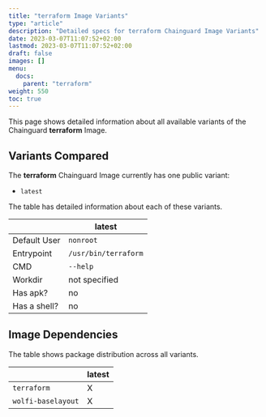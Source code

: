 ```yaml
---
title: "terraform Image Variants"
type: "article"
description: "Detailed specs for terraform Chainguard Image Variants"
date: 2023-03-07T11:07:52+02:00
lastmod: 2023-03-07T11:07:52+02:00
draft: false
images: []
menu:
  docs:
    parent: "terraform"
weight: 550
toc: true
---
```


This page shows detailed information about all available variants of the Chainguard **terraform** Image.

## Variants Compared
The **terraform** Chainguard Image currently has one public variant: 

- `latest`

The table has detailed information about each of these variants.

|              | latest               |
|--------------|----------------------|
| Default User | `nonroot`            |
| Entrypoint   | `/usr/bin/terraform` |
| CMD          | `--help`             |
| Workdir      | not specified        |
| Has apk?     | no                   |
| Has a shell? | no                   |

## Image Dependencies
The table shows package distribution across all variants.

|                    | latest |
|--------------------|--------|
| `terraform`        | X      |
| `wolfi-baselayout` | X      |
